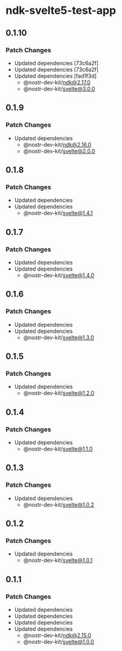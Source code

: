 # ndk-svelte5-test-app

## 0.1.10

### Patch Changes

- Updated dependencies [73c6a2f]
- Updated dependencies [73c6a2f]
- Updated dependencies [fad1f3d]
    - @nostr-dev-kit/ndk@2.17.0
    - @nostr-dev-kit/svelte@3.0.0

## 0.1.9

### Patch Changes

- Updated dependencies
    - @nostr-dev-kit/ndk@2.16.0
    - @nostr-dev-kit/svelte@2.0.0

## 0.1.8

### Patch Changes

- Updated dependencies
- Updated dependencies
    - @nostr-dev-kit/svelte@1.4.1

## 0.1.7

### Patch Changes

- Updated dependencies
- Updated dependencies
    - @nostr-dev-kit/svelte@1.4.0

## 0.1.6

### Patch Changes

- Updated dependencies
- Updated dependencies
    - @nostr-dev-kit/svelte@1.3.0

## 0.1.5

### Patch Changes

- Updated dependencies
    - @nostr-dev-kit/svelte@1.2.0

## 0.1.4

### Patch Changes

- Updated dependencies
    - @nostr-dev-kit/svelte@1.1.0

## 0.1.3

### Patch Changes

- Updated dependencies
    - @nostr-dev-kit/svelte@1.0.2

## 0.1.2

### Patch Changes

- Updated dependencies
    - @nostr-dev-kit/svelte@1.0.1

## 0.1.1

### Patch Changes

- Updated dependencies
- Updated dependencies
- Updated dependencies
- Updated dependencies
    - @nostr-dev-kit/ndk@2.15.0
    - @nostr-dev-kit/svelte@1.0.0

